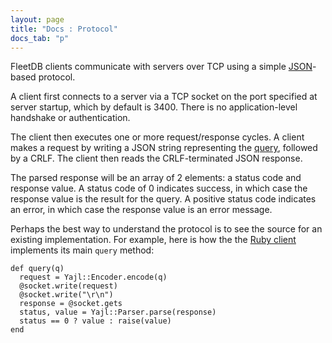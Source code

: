 ```yaml
---
layout: page
title: "Docs : Protocol"
docs_tab: "p"
---
```


FleetDB clients communicate with servers over TCP using a simple [JSON](http://json.org)-based protocol.

A client first connects to a server via a TCP socket on the port specified at server startup, which by default is 3400. There is no application-level handshake or authentication.

The client then executes one or more request/response cycles. A client makes a request by writing a JSON string representing the [query](/docs/queries.html), followed by a CRLF. The client then reads the CRLF-terminated JSON response.

The parsed response will be an array of 2 elements: a status code and response value. A status code of 0 indicates success, in which case the response value is the result for the query. A positive status code indicates an error, in which case the response value is an error message.

Perhaps the best way to understand the protocol is to see the source for an existing implementation. For example, here is how the the [Ruby client](/docs/clients/ruby.html) implements its main `query` method:

    def query(q)
      request = Yajl::Encoder.encode(q)
      @socket.write(request)
      @socket.write("\r\n")
      response = @socket.gets
      status, value = Yajl::Parser.parse(response)
      status == 0 ? value : raise(value)
    end



